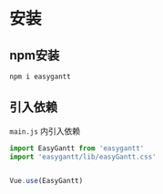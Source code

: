 # 安装

## npm安装

```sh
npm i easygantt
```

## 引入依赖
``` main.js ``` 内引入依赖
```js
import EasyGantt from 'easygantt'
import 'easygantt/lib/easyGantt.css'


Vue.use(EasyGantt)
```
